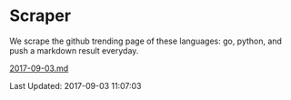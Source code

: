 # Scraper

We scrape the github trending page of these languages: go, python, and push a markdown result everyday.

[2017-09-03.md](https://github.com/borays/Scraper/blob/master/2017-09-03.md)

Last Updated: 2017-09-03 11:07:03
